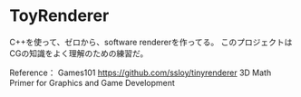 # ToyRenderer

C++を使って、ゼロから、software rendererを作ってる。
このプロジェクトはCGの知識をよく理解のための練習だ。

Reference：
Games101
https://github.com/ssloy/tinyrenderer
3D Math Primer for Graphics and Game Development


